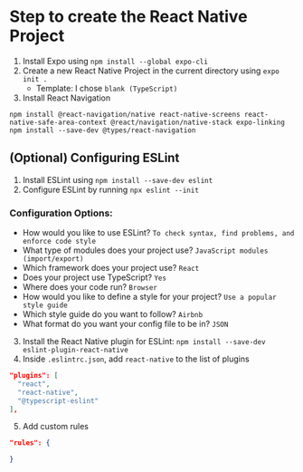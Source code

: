 # Step to create the React Native Project

1. Install Expo using `npm install --global expo-cli`
2. Create a new React Native Project in the current directory using `expo init .`
    - Template: I chose `blank (TypeScript)`
3. Install React Navigation

```
npm install @react-navigation/native react-native-screens react-native-safe-area-context @react/navigation/native-stack expo-linking
npm install --save-dev @types/react-navigation
```

## (Optional) Configuring ESLint
1. Install ESLint using `npm install --save-dev eslint`
2. Configure ESLint by running `npx eslint --init`

### Configuration Options:
- How would you like to use ESLint? `To check syntax, find problems, and enforce code style`
- What type of modules does your project use? `JavaScript modules (import/export)`
- Which framework does your project use? `React`
- Does your project use TypeScript? `Yes`
- Where does your code run? `Browser`
- How would you like to define a style for your project? `Use a popular style guide`
- Which style guide do you want to follow? `Airbnb`
- What format do you want your config file to be in? `JSON`

3. Install the React Native plugin for ESLint: `npm install --save-dev eslint-plugin-react-native`
4. Inside `.eslintrc.json`, add `react-native` to the list of plugins

```JSON
"plugins": [
  "react",
  "react-native",
  "@typescript-eslint"
],
```

5. Add custom rules

```JSON
"rules": {

}
```
